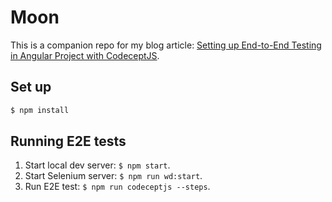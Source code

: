# Moon

This is a companion repo for my blog article: [Setting up End-to-End Testing in Angular Project with CodeceptJS](https://medium.com/@armno/setting-up-end-to-end-testing-in-angular-project-with-codeceptjs-ac1784de3420).

## Set up

```sh
$ npm install
```

## Running E2E tests

1. Start local dev server: `$ npm start`.
2. Start Selenium server: `$ npm run wd:start`.
3. Run E2E test: `$ npm run codeceptjs --steps`.
